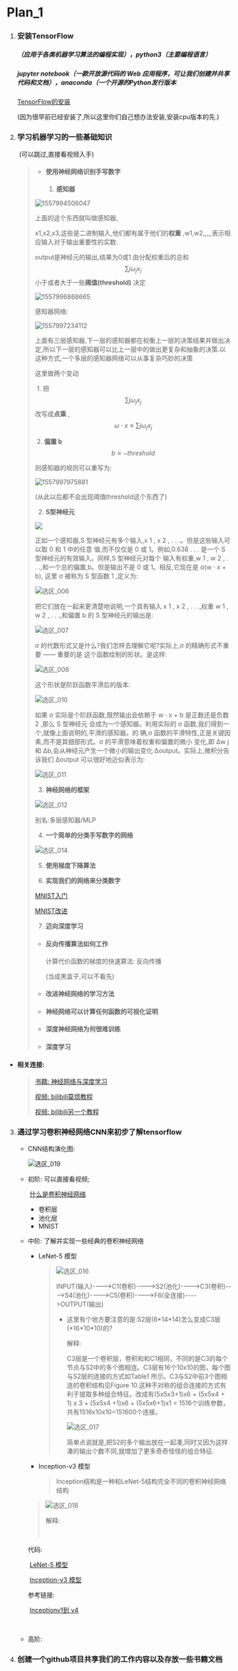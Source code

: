 # Plan_1

1. ### 安装TensorFlow

   ##### （应用于各类机器学习算法的编程实现），python3（主要编程语言）

   #####      jupyter notebook（一款开放源代码的 Web 应用程序，可让我们创建并共享代码和文档），anaconda（一个开源的Python发行版本

   [TensorFlow的安装](https://www.cnblogs.com/lvsling/p/8672404.html)

   (因为很早前已经安装了,所以这里你们自己想办法安装,安装cpu版本的先.)

2. ### 学习机器学习的一些基础知识

   ​            (可以跳过,直接看视频入手)

   > + ####  使用神经网络识别手写数字
   >
   >   1. **感知器**
   >
   > ![1557994506047](./images/选区_001.png)
   >
   > 上面的这个东西就叫做感知器,
   >
   > x1,x2,x3,这些是二进制输入,他们都有属于他们的**权重** ,w1,w2,,,,,表示相应输入对于输出重要性的实数.
   >
   > output是神经元的输出,结果为0或1.由分配权重后的总和$$\sum{j}\omega_jx_j$$小于或者大于一些**阈值(threshold)** 决定
   >
   > ![1557996868665](./images/选区_002.png)
   >
   > 感知器网络:
   >
   > ![1557997234112](./images/选区_003.png)
   >
   > 上面有三层感知器,下一层的感知器都在权衡上一层的决策结果并做出决定,所以下一层的感知器可以比上一层中的做出更复杂和抽象的决策.以这种方式,一个多层的感知器网络可以从事复杂巧妙的决策
   >
   > 这里做两个变动
   >
   > ​				1.	把 $$ \sum{j}\omega_jx_j $$ 改写成**点乘** , $$ \omega\cdot x \equiv  \sum{j}\omega_jx_j $$  
   >
   > ​				2.	**偏置 b**  $$b \equiv -threshold$$ 
   >
   > 则感知器的规则可以重写为:
   >
   > ![1557997975881](./images/选区_004.png)
   >
   > (从此以后都不会出现阈值threshold这个东西了)
   >
   >   2. **S型神经元**
   >
   >   ![](./images/选区_001.png)
   >
   >   正如一个感知器,S 型神经元有多个输入,x 1 , x 2 , . . .。但是这些输入可以取 0 和 1 中的任意
   >   值,而不仅仅是 0 或 1。例如,0.638 . . . 是一个 S 型神经元的有效输入。同样,S 型神经元对每个
   >   输入有权重,w 1 , w 2 , . . .,和一个总的偏置,b。但是输出不是 0 或 1。相反,它现在是 σ(w · x + b),
   >   这里 σ 被称为 S 型函数 1 ,定义为:
   >
   >   ![选区_006](./images/选区_006.png)
   >
   >   把它们放在一起来更清楚地说明,一个具有输入 x 1 , x 2 , . . .,权重 w 1 , w 2 , . . .,和偏置 b 的 S
   >   型神经元的输出是:
   >
   >   ![选区_007](./images/选区_007.png)
   >
   >   σ 的代数形式又是什么?我们怎样去理解它呢?实际上,σ 的精确形式不重要 —— 重要的是
   >   这个函数绘制的形状。是这样:
   >
   >   ![选区_008](./images/选区_008.png)
   >
   >   
   >
   >   这个形状是阶跃函数平滑后的版本:
   >
   >   ![选区_010](./images/选区_010.png)
   >
   >   如果 σ 实际是个阶跃函数,既然输出会依赖于 w · x + b 是正数还是负数 2 ,那么 S 型神经元
   >   会成为一个感知器。利用实际的 σ 函数,我们得到一个,就像上面说明的,平滑的感知器。的
   >   确,σ 函数的平滑特性,正是关键因素,而不是其细部形式。σ 的平滑意味着权重和偏置的微小
   >   变化,即 ∆w j 和 ∆b,会从神经元产生一个微小的输出变化 ∆output。实际上,微积分告诉我们
   >   ∆output 可以很好地近似表示为:
   >
   >   ![选区_011](./images/选区_011.png)
   >
   >   3. **神经网络的框架**
   >
   >   ![选区_012](./images/选区_012.png)
   >
   >   别名:多层感知器/MLP
   >
   >   4. **一个简单的分类手写数字的网络**
   >
   >   ![选区_014](./images/选区_014.png)
   >
   >   5. **使用梯度下降算法**
   >
   >   6. **实现我们的网络来分类数字**
   >
   >   [MNIST入门](https://github.com/blime4/GAN_AI/blob/master/Code/Plan_1_MNIST_91%25.py)
   >
   >   [MNIST改进](https://github.com/blime4/GAN_AI/blob/master/Code/Plan_1_MNIST_98%25.py)
   >
   >   7. **迈向深度学习**
   >
   > + #### 反向传播算法如何工作
   >
   >      计算代价函数的梯度的快速算法:	反向传播
   >
   >   (当成黑盒子,可以不看先)
   > 
   >+ #### 改进神经网络的学习方法
   > 
   >+ #### 神经网络可以计算任何函数的可视化证明
   > 
   >+ #### 深度神经网络为何很难训练
   > 
   >+ #### 深度学习
   
+ #### 相关连接:
  
  > [书籍:	神经网络与深度学习](https://github.com/blime4/Mybook/blob/master/tensorflow/%E7%A5%9E%E7%BB%8F%E7%BD%91%E7%BB%9C%E5%92%8C%E6%B7%B1%E5%BA%A6%E5%AD%A6%E4%B9%A0neural%20networks%20and%20deep-learning-%E4%B8%AD%E6%96%87_ALL.pdf)
     >
     > [视频:	bilibili莫烦教程](https://www.bilibili.com/video/av16001891?from=search&seid=5385868079792534716)
     >
     > [视频:	bilibili另一个教程](https://www.bilibili.com/video/av35974848?from=search&seid=10055890662041855685)
  
3. ### 通过学习卷积神经网络CNN来初步了解tensorflow

   + CNN结构演化图:

     ![选区_019](/home/blime/GAN_AI/Two_weeks_plan/images/选区_019.png)

   + 初阶:	可以直接看视频;

     ​	[什么是卷积神经网络](https://www.bilibili.com/video/av16001891/?p=25)

     + 卷积层
     + 池化层
     + MNIST

   + 中阶:    了解并实现一些经典的卷积神经网络

     + LeNet-5 模型

       > ![选区_016](./images/选区_016.png)
       >
       > INPUT(输入)---->C1(卷积)---->S2(池化)---->C3(卷积)---->S4(池化)---->C5(卷积)---->F6(全连接)---->OUTPUT(输出)
       >
       > + 这里有个地方要注意的是:S2层(6\*14\*14)怎么变成C3层(\*16\*10\*10)的?
       >
       >   解释:
       >
       >   C3层是一个卷积层，卷积和和C1相同，不同的是C3的每个节点与S2中的多个图相连。C3层有16个10x10的图，每个图与S2层的连接的方式如Table1 所示。C3与S2中前3个图相连的卷积结构见Figure 10.这种不对称的组合连接的方式有利于提取多种组合特征。改成有(5x5x3+1)x6 + (5x5x4 + 1) x 3 + (5x5x4 +1)x6 + (5x5x6+1)x1 = 1516个训练参数，共有1516x10x10=151600个连接。
       >
       >   ![选区_017](./images/选区_017.png)
       >
       >   简单点说就是,把S2的多个输出放在一起凑,同时又因为这样凑的输出个数不同,就增加了更多奇奇怪怪的组合特征.

     + Inception-v3 模型

       >Inception结构是一种和LeNet-5结构完全不同的卷积神经网络结构
     >
       >![选区_018](/home/blime/图片/选区_018.png)
     >
       >解释:
     >
       >​	
       
       代码:
       
       ​	[LeNet-5 模型]()
       
       ​	[Inception-v3 模型]()
       
       参考链接:
       
       ​	[Inceptionv1到 v4](https://blog.csdn.net/u014114990/article/details/52583912)
       
       ​	

   + 高阶:     

     

4. ### 创建一个github项目共享我们的工作内容以及存放一些书籍文档

 

